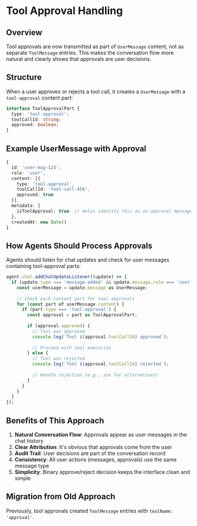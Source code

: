 # Tool Approval Handling

## Overview

Tool approvals are now transmitted as part of `UserMessage` content, not as separate `ToolMessage` entries. This makes the conversation flow more natural and clearly shows that approvals are user decisions.

## Structure

When a user approves or rejects a tool call, it creates a `UserMessage` with a `tool-approval` content part:

```typescript
interface ToolApprovalPart {
  type: 'tool-approval';
  toolCallId: string;
  approved: boolean;
}
```

## Example UserMessage with Approval

```typescript
{
  id: 'user-msg-123',
  role: 'user',
  content: [{
    type: 'tool-approval',
    toolCallId: 'tool-call-456',
    approved: true
  }],
  metadata: {
    isToolApproval: true  // Helps identify this as an approval message
  },
  createdAt: new Date()
}
```

## How Agents Should Process Approvals

Agents should listen for chat updates and check for user messages containing tool-approval parts:

```typescript
agent.chat.addChatUpdateListener((update) => {
  if (update.type === 'message-added' && update.message.role === 'user') {
    const userMessage = update.message as UserMessage;
    
    // Check each content part for tool approvals
    for (const part of userMessage.content) {
      if (part.type === 'tool-approval') {
        const approval = part as ToolApprovalPart;
        
        if (approval.approved) {
          // Tool was approved
          console.log(`Tool ${approval.toolCallId} approved`);
          
          // Proceed with tool execution
        } else {
          // Tool was rejected
          console.log(`Tool ${approval.toolCallId} rejected`);
          
          // Handle rejection (e.g., ask for alternatives)
        }
      }
    }
  }
});
```

## Benefits of This Approach

1. **Natural Conversation Flow**: Approvals appear as user messages in the chat history
2. **Clear Attribution**: It's obvious that approvals come from the user
3. **Audit Trail**: User decisions are part of the conversation record
4. **Consistency**: All user actions (messages, approvals) use the same message type
5. **Simplicity**: Binary approve/reject decision keeps the interface clean and simple

## Migration from Old Approach

Previously, tool approvals created `ToolMessage` entries with `toolName: 'approval'`.